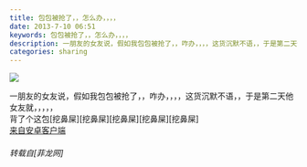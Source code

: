 ```yaml
---
title: 包包被抢了，，怎么办，，，，
date: 2013-7-10 06:51
keywords: 包包被抢了，，怎么办，，，，
description: 一朋友的女友说，假如我包包被抢了，，咋办，，，，这货沉默不语，，于是第二天他女友就，，，，，背了个这包[挖鼻屎][挖鼻屎][挖鼻屎][挖鼻屎][挖鼻屎]来自安卓客户端
categories: sharing
---
```

<td class="t_f" id="postmessage_19269">


<img aid="6970" data-cf-modified-358dc4a17f452901ee2423c7-="" file="data/attachment/forum/201307/10/20130710064642_39639.jpeg" id="aimg_6970" inpost="1" onclick="" onmouseover="" src="http://www.flw.ph/data/attachment/forum/201307/10/20130710064642_39639.jpeg" thumbimg="1" zoomfile="data/attachment/forum/201307/10/20130710064642_39639.jpeg"/>


一朋友的女友说，假如我包包被抢了，，咋办，，，，这货沉默不语，，于是第二天他女友就，，，，，<br/>
背了个这包[挖鼻屎][挖鼻屎][挖鼻屎][挖鼻屎][挖鼻屎]<br/>
<a href="http://www.flw.ph//mobcent/download/down.php" target="_blank">来自安卓客户端</a></td>
###### 转载自[菲龙网]
